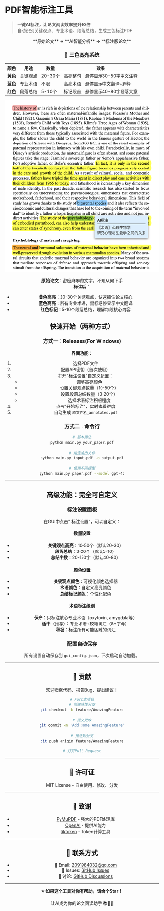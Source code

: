 # PDF智能标注工具 

> **一键AI标注，让论文阅读效率提升10倍**  
> 自动识别关键观点、专业术语、段落总结，生成三色标注PDF

<div align="center">
**原始论文** → **AI智能分析** → **标注版论文**

### 🎨 三色高亮系统

| 颜色 | 用途 | 数量 | 效果 |
|------|------|------|------|
| **黄色** | 关键观点 | 20-30个 | 高亮整句，悬停显示30-50字中文注释 |
| **蓝色** | 专业术语 | 不限 | 高亮术语，悬停显示中文翻译+解释 |
| **红色** | 段落总结 | 5-10个 | 标记段首，悬停显示40-80字段落大意 |

![demo](img/demo.png)

**原始论文**：密密麻麻的文字，不知从何下手  
**标注后**：

- **黄色高亮**：20-30个关键观点，快速抓住论文核心
- **蓝色高亮**：所有专业术语，鼠标悬停显示中文翻译
- **红色标记**：5-10个段落总结，理解每段核心内容

##  快速开始（两种方式）

### 方式一：Releases(For Windows)

**界面功能**：

1. 选择PDF文件
2. 配置API密钥（首次使用）
3. 打开"标注设置"自定义配置：
   - 调整高亮颜色
   - 设置关键观点数量（10-50个）
   - 设置段落总结数量（3-20个）
   - 选择术语标注积极程度
4.  点击"开始标注"，实时查看进度
5. 自动生成 `原文件名_annotated.pdf`

### 方式二：命令行 

```bash
# 基本用法
python main.py your_paper.pdf

# 指定输出文件
python main.py input.pdf -o output.pdf

# 使用不同模型
python main.py paper.pdf --model gpt-4o
```

---

##  高级功能：完全可自定义

### 标注设置面板

在GUI中点击" 标注设置"，可以自定义：

#### 数量设置
- **关键观点高亮**：10-50个（默认20-30）
- **段落总结**：3-20个（默认5-10）
- **总结字数**：20-150字（默认40-80）

####  颜色设置
- **关键观点颜色**：可视化颜色选择器
- **术语颜色**：自定义高亮颜色
- **总结标记颜色**：个性化配色

#### 术语标注级别
- **保守**：只标注核心专业术语（oxytocin, amygdala等）
- **适中**（推荐）：专业术语+较难词汇（8+字母）
- **积极**：标注所有可能困难的词汇

### 配置自动保存

所有设置自动保存到 `gui_config.json`，下次启动自动加载。

---

## 🤝 贡献

欢迎贡献代码、报告Bug、提出建议！

```bash
# Fork本项目
# 创建特性分支
git checkout -b feature/AmazingFeature

# 提交更改
git commit -m 'Add some AmazingFeature'

# 推送到分支
git push origin feature/AmazingFeature

# 打开Pull Request
```

---

## 📄 许可证

MIT License - 自由使用、修改、分发

---

## 🙏 致谢

- [PyMuPDF](https://pymupdf.readthedocs.io/) - 强大的PDF处理库
- [OpenAI](https://openai.com/) - 提供AI能力
- [tiktoken](https://github.com/openai/tiktoken) - Token计算工具

---

## 💬 联系方式

- 📧 Email: 2091984032@qq.com
- 🐛 Issues: [GitHub Issues](https://github.com/DqChen77/pdf-annotator/issues)
- 💬 讨论: [GitHub Discussions](https://github.com/DqChen77/pdf-annotator/discussions)

---

<div align="center">

**⭐ 如果这个工具对你有帮助，请给个Star！**

让AI成为你的论文阅读助手 📚🤖✨
